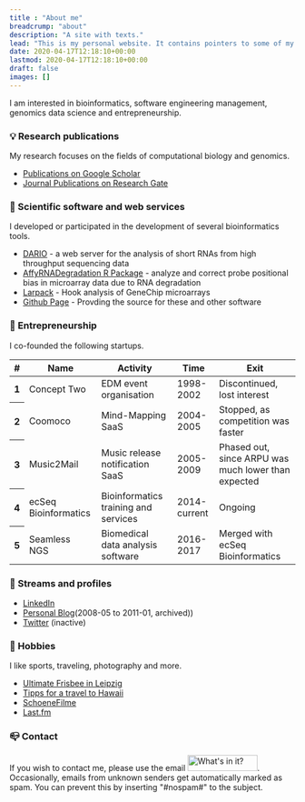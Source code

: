 ```yaml
---
title : "About me"
breadcrump: "about"
description: "A site with texts."
lead: "This is my personal website. It contains pointers to some of my online activities."
date: 2020-04-17T12:18:10+00:00
lastmod: 2020-04-17T12:18:10+00:00
draft: false
images: []
---
```



I am interested in bioinformatics, software engineering management, genomics data science and entrepreneurship.

### 💡 Research publications

My research focuses on the fields of computational biology and genomics.

- [Publications on Google Scholar](https://scholar.google.com/citations?user=HbaZiXQAAAAJ)
- [Journal Publications on Research Gate](https://www.researchgate.net/profile/Mario-Fasold/research)

### 🧬 Scientific software and web services

I developed or participated in the development of several bioinformatics tools.

- [DARIO](http://dario.bioinf.uni-leipzig.de/) - a web server for the analysis of short RNAs from high throughput sequencing data
- [AffyRNADegradation R Package](http://www.bioconductor.org/packages/release/bioc/html/AffyRNADegradation.html) - analyze and correct probe positional bias in microarray data due to RNA degradation
- [Larpack](https://web.archive.org/web/20161011085215/http://www.izbi.uni-leipzig.de/downloads_links/programs/hook.php) - Hook analysis of GeneChip microarrays
- [Github Page](https://github.com/mfasold) - Provding the source for these and other software

### :rocket: Entrepreneurship 
I co-founded the following startups.

<table class="table fs-6">
  <thead>
    <tr>
      <th scope="col">#</th>
      <th scope="col">Name</th>
      <th scope="col">Activity</th>
      <th scope="col">Time</th>
      <th scope="col">Exit</th>
    </tr>
  </thead>
  <tbody>
    <tr>
      <th scope="row">1</th>
      <td>Concept Two</td>
      <td>EDM event organisation</td>
      <td>1998-2002</td>
      <td>Discontinued, lost interest</td>
    </tr>
    <tr>
      <th scope="row">2</th>
      <td>Coomoco</td>
      <td>Mind-Mapping SaaS</td>
      <td>2004-2005</td>
      <td>Stopped, as competition was faster</td>
    </tr>
    <tr>
      <th scope="row">3</th>
      <td>Music2Mail</td>
      <td>Music release notification SaaS</td>
      <td>2005-2009</td>
      <td>Phased out, since ARPU was much lower than expected</td>
    </tr>
    <tr>
      <th scope="row">4</th>
      <td>ecSeq Bioinformatics</td>
      <td>Bioinformatics training and services</td>
      <td>2014-current</td>
      <td>Ongoing</td>
    </tr>    
    <tr>
      <th scope="row">5</th>
      <td>Seamless NGS</td>
      <td>Biomedical data analysis software</td>
      <td>2016-2017</td>
      <td>Merged with ecSeq Bioinformatics</td>
    </tr>
  </tbody>
</table>   

### 🎏 Streams and profiles

- [LinkedIn](http://www.linkedin.com/pub/mario-fasold/66/344/34)
- [Personal Blog](https://web.archive.org/web/20190701032320/http://www.mfasold.net/blog/)(2008-05 to&nbsp;2011-01, archived))
- [Twitter]() (inactive)

### 🥏 Hobbies
I like sports, traveling, photography and more.

- [Ultimate Frisbee in Leipzig](http://www.saxydivers.de)
- [Tipps for a travel to Hawaii](http://hawaiitips.pbworks.com/)
- [SchoeneFilme](http://schoenefilme.info)
- [Last.fm](http://last.fm/user/djspad)

### 📪 Contact
If you wish to contact me, please&nbsp;use the email <img class="" title="Emai_egg" src="http://www.mfasold.net/blog/wp-content/uploads/Emai_egg.png" alt="What's in it?" width="123" height="28" />. Occasionally,
              emails from unknown senders get automatically marked as spam. You can prevent
              this by inserting "#nospam#" to the subject.



